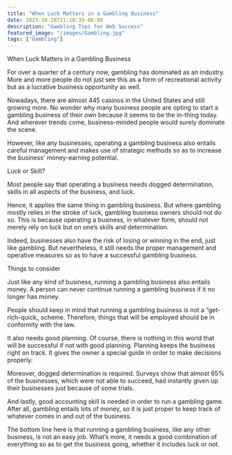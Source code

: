 ```yaml
---
title: "When Luck Matters in a Gambling Business"
date: 2023-10-28T21:10:39-08:00
description: "Gambling Tips for Web Success"
featured_image: "/images/Gambling.jpg"
tags: ["Gambling"]
---
```


When Luck Matters in a Gambling Business

For over a quarter of a century now, gambling has dominated as an industry. More and more people do not just see this as a form of recreational activity but as a lucrative business opportunity as well.

Nowadays, there are almost 445 casinos in the United States and still growing more. No wonder why many business people are opting to start a gambling business of their own because it seems to be the in-thing today. And wherever trends come, business-minded people would surely dominate the scene.

However, like any businesses, operating a gambling business also entails careful management and makes use of strategic methods so as to increase the business’ money-earning potential.

Luck or Skill?

Most people say that operating a business needs dogged determination, skills in all aspects of the business, and luck.

Hence, it applies the same thing in gambling business. But where gambling mostly relies in the stroke of luck, gambling business owners should not do so. This is because operating a business, in whatever form, should not merely rely on luck but on one’s skills and determination.

Indeed, businesses also have the risk of losing or winning in the end, just like gambling. But nevertheless, it still needs the proper management and operative measures so as to have a successful gambling business.

Things to consider

Just like any kind of business, running a gambling business also entails money. A person can never continue running a gambling business if it no longer has money.

People should keep in mind that running a gambling business is not a “get-rich-quick_ scheme. Therefore, things that will be employed should be in conformity with the law.

It also needs good planning. Of course, there is nothing in this world that will be successful if not with good planning. Planning keeps the business right on track. It gives the owner a special guide in order to make decisions properly.

Moreover, dogged determination is required. Surveys show that almost 65% of the businesses, which were not able to succeed, had instantly given up their businesses just because of some trials. 

And lastly, good accounting skill is needed in order to run a gambling game. After all, gambling entails lots of money, so it is just proper to keep track of whatever comes in and out of the business.

The bottom line here is that running a gambling business, like any other business, is not an easy job. What’s more, it needs a good combination of everything so as to get the business going, whether it includes luck or not.


